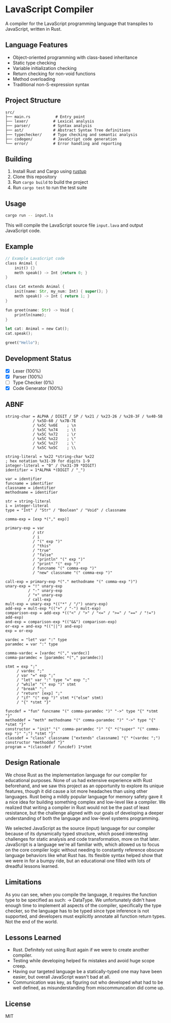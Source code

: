 # LavaScript Compiler

A compiler for the LavaScript programming language that transpiles to JavaScript, written in Rust.

## Language Features

- Object-oriented programming with class-based inheritance
- Static type checking
- Variable initialization checking
- Return checking for non-void functions
- Method overloading
- Traditional non-S-expression syntax

## Project Structure

```
src/
├── main.rs           # Entry point
├── lexer/           # Lexical analysis
├── parser/          # Syntax analysis
├── ast/             # Abstract Syntax Tree definitions
├── typechecker/     # Type checking and semantic analysis
├── codegen/         # JavaScript code generation
└── error/           # Error handling and reporting
```

## Building

1. Install Rust and Cargo using [rustup](https://rustup.rs/)
2. Clone this repository
3. Run `cargo build` to build the project
4. Run `cargo test` to run the test suite

## Usage

```bash
cargo run -- input.ls
```

This will compile the LavaScript source file `input.lava` and output JavaScript code.

## Example

```rust
// Example LavaScript code
class Animal {
	init() {}
	meth speak() -> Int {return 0; }
}

class Cat extends Animal {
	init(name: Str, my_num: Int) { super(); }
	meth speak() -> Int { return 1; }
}

fun greet(name: Str) -> Void {
	println(name);
}

let cat: Animal = new Cat();
cat.speak();

greet("Hello");
```

## Development Status

- [x] Lexer (100%)
- [x] Parser (100%)
- [ ] Type Checker (0%)
- [x] Code Generator (100%)

## ABNF

```abnf
string-char = ALPHA / DIGIT / SP / %x21 / %x23-26 / %x28-3F / %x40-5B 
            / %x5D-60 / %x7B-7E 
            / %x5C %x6E    ; \n
            / %x5C %x74    ; \t
            / %x5C %x72    ; \r
            / %x5C %x22    ; \"
            / %x5C %x27    ; \'
            / %x5C %x5C    ; \\

string-literal = %x22 *string-char %x22
; hex notation %x31-39 for digits 1-9
integer-literal = "0" / (%x31-39 *DIGIT) 
identifier = 1*ALPHA *(DIGIT / "_")

var = identifier
funcname = identifier
classname = identifier
methodname = identifier

str = string-literal
i = integer-literal
type = "Int" / "Str" / "Boolean" / "Void" / classname

comma-exp = [exp *("," exp)]

primary-exp = var
            / str
            / i
            / "(" exp ")"
            / "this"
            / "true"
            / "false"
            / "println" "(" exp ")"
            / "print" "(" exp ")"
            / funcname "(" comma-exp ")"
            / "new" classname "(" comma-exp ")"

call-exp = primary-exp *("." methodname "(" comma-exp ")")
unary-exp = "!" unary-exp
          / "-" unary-exp
          / "+" unary-exp
          / call-exp
mult-exp = unary-exp *(("*" / "/") unary-exp)
add-exp = mult-exp *(("+" / "-") mult-exp)
comparison-exp = add-exp *(("<" / ">" / "<=" / ">=" / "==" / "!=") add-exp)
and-exp = comparison-exp *(("&&") comparison-exp)
or-exp = and-exp *(("||") and-exp)
exp = or-exp

vardec = "let" var ":" type
paramdec = var ":" type

comma-vardec = [vardec *("," vardec)]
comma-paramdec = [paramdec *("," paramdec)]

stmt = exp ";"
     / vardec ";"
     / var "=" exp ";"
     / "let" var ":" type "=" exp ";"
     / "while" "(" exp ")" stmt
     / "break" ";"
     / "return" [exp] ";"
     / "if" "(" exp ")" stmt *("else" stmt)
     / "{" *stmt "}"

funcdef = "fun" funcname "(" comma-paramdec ")" "->" type "{" *stmt "}"
methoddef = "meth" methodname "(" comma-paramdec ")" "->" type "{" *stmt "}"
constructor = "init" "(" comma-paramdec ")" "{" *("super" "(" comma-exp ")" ";") *stmt "}"
classdef = "class" classname ["extends" classname] "{" *(vardec ";") constructor *methoddef "}"
program = *(classdef / funcdef) 1*stmt
```
## Design Rationale
We chose Rust as the implementation language for our compiler for educational purposes. None of us had extensive experience with Rust beforehand, and we saw this project as an opportunity to explore its unique features, though it did cause a lot more headaches than using other languages. Rust being a mildly popular language for memory safety gave it a nice idea for building something complex and low-level like a compiler. We realized that writing a compiler in Rust would not be the past of least resistance, but the challenge aligned with our goals of developing a deeper understanding of both the language and low-level systems programming.

We selected JavaScript as the source (input) language for our compiler because of its dynamically typed structure, which posed interesting challenges for static analysis and code transformation, more on that later. JavaScript is a language we're all familiar with, which allowed us to focus on the core compiler logic without needing to constantly reference obscure language behaviors like what Rust has. Its flexible syntax helped show that we were in for a bumpy ride, but an educational one filled with lots of dreadful lessons learned.

## Limitations
As you can see, when you compile the language, it requires the function type to be specified as such: -> DataType. We unfortunately didn't have enough time to implement all aspects of the compiler, specifically the type checker, so the language has to be typed since type inference is not supported, and developers must explicitly annotate all function return types. Not the end of the world.

## Lessons Learned
* Rust. Definitely not using Rust again if we were to create another compiler.
* Testing while developing helped fix mistakes and avoid huge scope creep.
* Having our targeted language be a statically-typed one may have been easier, but overall JavaScript wasn't bad at all.
* Communication was key, as figuring out who developed what had to be well defined, as misunderstanding from miscommuncation did come up.

## License

MIT
